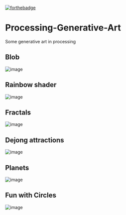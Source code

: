 [![forthebadge](https://forthebadge.com/images/badges/designed-in-inkscape.svg)](https://forthebadge.com)

# Processing-Generative-Art
Some generative art in processing

## Blob
![image](https://user-images.githubusercontent.com/40626584/141928272-a700d622-290b-4306-b3ab-be2e07256028.png)

## Rainbow shader
![image](https://user-images.githubusercontent.com/40626584/141928379-19659f19-f9e9-4653-9872-ba9f0085415c.png)

## Fractals
![image](https://user-images.githubusercontent.com/40626584/141928802-4f34393e-a762-47aa-80fc-79b83a0c2411.png)

## Dejong attractions
![image](https://user-images.githubusercontent.com/40626584/141929307-5b00a51d-cda5-4047-97b3-b7bcd76c99f3.png)

## Planets
![image](https://user-images.githubusercontent.com/40626584/141929533-d87fcf79-4413-4d91-9a00-731043a91f24.png)

## Fun with Circles
![image](https://user-images.githubusercontent.com/40626584/182302253-b0d70382-f811-4314-99e5-166e38833724.png)
